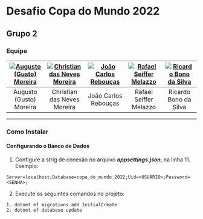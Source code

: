 # Desafio Copa do Mundo 2022
## Grupo 2
### Equipe

| [![Augusto (Gusto) Moreira](https://lh3.googleusercontent.com/drive-viewer/AJc5JmRPtFX7XgdiuPNBrXFu97_Kf-EVfA5TvnFLN_LDrXJaMjXgF1IAnxp9vLHPj4HOrdQx-XYrzv0=w1920-h880 "Augusto (Gusto) Moreira")](https://www.linkedin.com/in/carlos-a-moreira/ "Augusto (Gusto) Moreira")  | [![Christian das Neves Moreira](https://lh3.googleusercontent.com/drive-viewer/AJc5JmSPz_Y85DkFSAsLIaIoEhabUl6pLHPGnPyuxpjXlNJ7S96UTIhm1krse28ckbO535bhEr88rfA=w1920-h880 "Christian das Neves Moreira")](https://www.linkedin.com/in/christian-das-neves-moreira-1a7bab154/ "Christian das Neves Moreira")  | [![João Carlos Rebouças](https://lh3.googleusercontent.com/drive-viewer/AJc5JmSWBLt8TDRzRCuUftaLciXhMjpgVp5apzbwAnDw4VFCgsfJw-3LqW_6ItThgUoXWHc08sQuPq4=w1920-h880 "João Carlos Rebouças")](https://www.linkedin.com/in/jo%C3%A3o-carlos-rebou%C3%A7as-321ab1225/ "João Carlos Rebouças")  | [![Rafael Seiffer Melazzo](https://lh3.googleusercontent.com/drive-viewer/AJc5JmRRRBMx96C8TJuqUI6MHNgr2cIZtYsx86RjAUyL3GgAvnmG6DjuPTwXpyYU29mLfKuX87KAt3E=w1920-h880 "Rafael Seiffer Melazzo")](https://www.linkedin.com/in/rafael-melazzo/ "Rafael Seiffer Melazzo")  | [![Ricardo Bono da Silva](https://lh3.googleusercontent.com/drive-viewer/AJc5JmTjVTdyqjem3dk6ZmEmT7FmiFL0R_dgkO-IMMUPM4EBWelT--4Gu4GBxevKKbKOWnr30veE4JY=w1920-h880 "Ricardo Bono da Silva")](https://www.linkedin.com/in/ricardobono/ "Ricardo Bono da Silva")  |
| :------------: | :------------: | :------------: | :------------: | :------------: |
| Augusto (Gusto) Moreira  | Christian das Neves Moreira  |  João Carlos Rebouças | Rafael Seiffer Melazzo  | Ricardo Bono da Silva  |

------------

### Como Instalar
#### Configurando o Banco de Dados
1. Configure a strig de conexão no arquivo ***appsettings.json***, na linha 11. Exemplo:

  `Server=localhost;Database=copa_do_mundo_2022;Uid=<USUÁRIO>;Password=<SENHA>;`

2. Execute os seguintes comandos no projeto:
```
1. dotnet ef migrations add InitialCreate
2. dotnet ef database update
```
